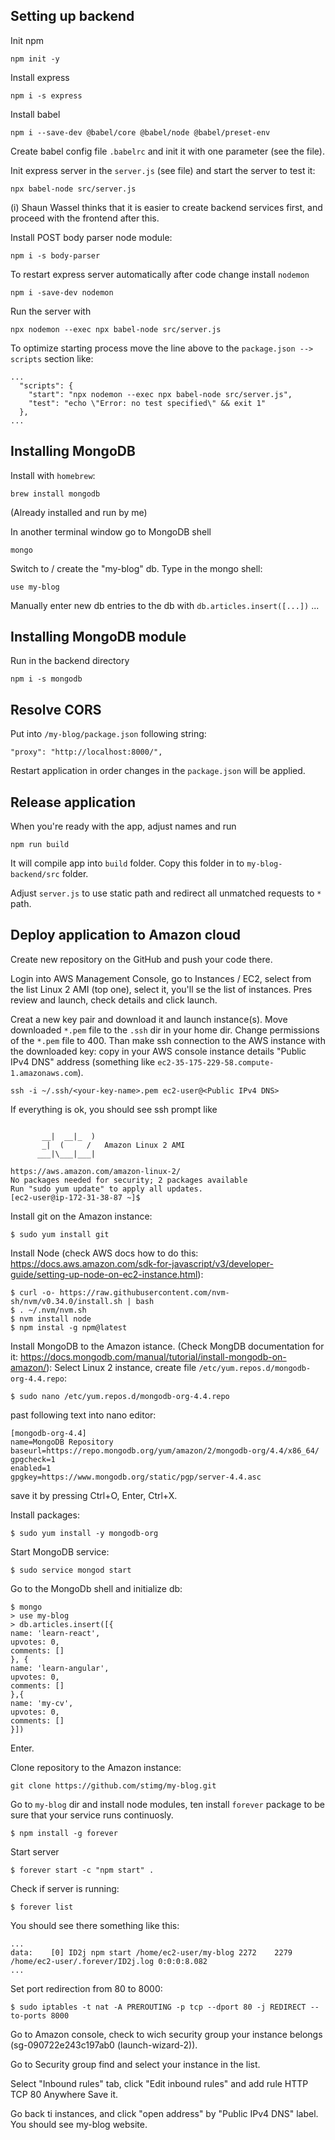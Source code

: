 ## Setting up backend

Init npm
```
npm init -y
```
Install express
```
npm i -s express
```
Install babel
```
npm i --save-dev @babel/core @babel/node @babel/preset-env
```
Create babel config file `.babelrc` and init it with one parameter (see the file).

Init express server in the `server.js` (see file) and start the server to test it:
```
npx babel-node src/server.js
```
(i) Shaun Wassel thinks that it is easier to create backend services first, and proceed with the frontend after this.

Install POST body parser node module:
```
npm i -s body-parser
```
To restart express server automatically after code change install `nodemon` 
```
npm i -save-dev nodemon
```
Run the server with 
```
npx nodemon --exec npx babel-node src/server.js
```
To optimize starting process move the line above to the `package.json --> scripts` section like:
```
...
  "scripts": {
    "start": "npx nodemon --exec npx babel-node src/server.js",
    "test": "echo \"Error: no test specified\" && exit 1"
  },
...
```

## Installing MongoDB

Install with `homebrew`:
```
brew install mongodb
```
(Already installed and run by me)

In another terminal window go to MongoDB shell
```
mongo
```
Switch to / create the "my-blog" db. Type in the mongo shell:
```
use my-blog
```
Manually enter new db entries to the db with `db.articles.insert([...])`
...

## Installing MongoDB module

Run in the backend directory 
```
npm i -s mongodb
```

## Resolve CORS

Put into `/my-blog/package.json` following string:
```
"proxy": "http://localhost:8000/",
```
Restart application in order changes in the `package.json` will be applied.

## Release application

When you're ready with the app, adjust names and run
```
npm run build
```
It will compile app into `build` folder. Copy this folder in to `my-blog-backend/src` folder.

Adjust `server.js` to use static path and redirect all unmatched requests to `*` path.

## Deploy application to Amazon cloud

Create new repository on the GitHub and push your code there.

Login into AWS Management Console, go to Instances / EC2, select from the list Linux 2 AMI (top one), select it, you'll se the list of instances. Pres review and launch, check details and click launch.

Creat a new key pair and download it and launch instance(s). Move downloaded `*.pem` file to the `.ssh` dir in your home dir. Change permissions of the `*.pem` file to 400. Than make ssh connection to the AWS instance with the downloaded key:
copy in your AWS console instance details "Public IPv4 DNS" address (something like `ec2-35-175-229-58.compute-1.amazonaws.com`). 
```
ssh -i ~/.ssh/<your-key-name>.pem ec2-user@<Public IPv4 DNS>
```
If everything is ok, you should see ssh prompt like 
```

       __|  __|_  )
       _|  (     /   Amazon Linux 2 AMI
      ___|\___|___|

https://aws.amazon.com/amazon-linux-2/
No packages needed for security; 2 packages available
Run "sudo yum update" to apply all updates.
[ec2-user@ip-172-31-38-87 ~]$ 
```
Install git on the Amazon instance:
```
$ sudo yum install git
```
Install Node 
(check AWS docs how to do this: https://docs.aws.amazon.com/sdk-for-javascript/v3/developer-guide/setting-up-node-on-ec2-instance.html):
```
$ curl -o- https://raw.githubusercontent.com/nvm-sh/nvm/v0.34.0/install.sh | bash
$ . ~/.nvm/nvm.sh
$ nvm install node
$ npm instal -g npm@latest
```

Install MongoDB to the Amazon istance.
(Check MongDB documentation for it: https://docs.mongodb.com/manual/tutorial/install-mongodb-on-amazon/):
Select Linux 2 instance, create file `/etc/yum.repos.d/mongodb-org-4.4.repo`:
```
$ sudo nano /etc/yum.repos.d/mongodb-org-4.4.repo
```
past following text into nano editor:
```
[mongodb-org-4.4]
name=MongoDB Repository
baseurl=https://repo.mongodb.org/yum/amazon/2/mongodb-org/4.4/x86_64/
gpgcheck=1
enabled=1
gpgkey=https://www.mongodb.org/static/pgp/server-4.4.asc
```
save it by pressing Ctrl+O, Enter, Ctrl+X.

Install packages:
```
$ sudo yum install -y mongodb-org
```
Start MongoDB service:
```
$ sudo service mongod start
```
Go to the MongoDb shell and initialize db: 
```
$ mongo
> use my-blog
> db.articles.insert([{
name: 'learn-react',
upvotes: 0,
comments: []
}, {
name: 'learn-angular',
upvotes: 0,
comments: []
},{
name: 'my-cv',
upvotes: 0,
comments: []
}])
```
Enter.

Clone repository to the Amazon instance:
```
git clone https://github.com/stimg/my-blog.git
```
Go to `my-blog` dir and install node modules, ten install `forever` package to be sure that your service runs continuosly.
```
$ npm install -g forever
```
Start server
```
$ forever start -c "npm start" .
```
Check if server is running:
```
$ forever list
```
You should see there something like this:
```
...
data:    [0] ID2j npm start /home/ec2-user/my-blog 2272    2279    /home/ec2-user/.forever/ID2j.log 0:0:0:8.082
... 
```
Set port redirection from 80 to 8000:
```
$ sudo iptables -t nat -A PREROUTING -p tcp --dport 80 -j REDIRECT --to-ports 8000
```
Go to Amazon console, check to wich security group your instance belongs (sg-090722e243c197ab0 (launch-wizard-2)).

Go to Security group find and select your instance in the list.  

Select "Inbound rules" tab, click "Edit inbound rules" and add rule
HTTP TCP 80 Anywhere
Save it.

Go back ti instances, and click "open address" by "Public IPv4 DNS" label. 
You should see my-blog website.